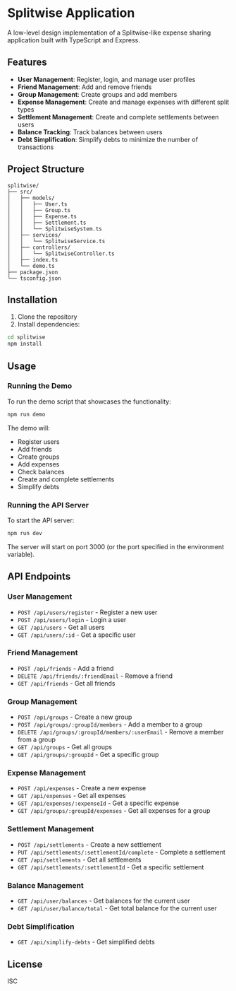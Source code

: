 # Splitwise Application

A low-level design implementation of a Splitwise-like expense sharing application built with TypeScript and Express.

## Features

- **User Management**: Register, login, and manage user profiles
- **Friend Management**: Add and remove friends
- **Group Management**: Create groups and add members
- **Expense Management**: Create and manage expenses with different split types
- **Settlement Management**: Create and complete settlements between users
- **Balance Tracking**: Track balances between users
- **Debt Simplification**: Simplify debts to minimize the number of transactions

## Project Structure

```
splitwise/
├── src/
│   ├── models/
│   │   ├── User.ts
│   │   ├── Group.ts
│   │   ├── Expense.ts
│   │   ├── Settlement.ts
│   │   └── SplitwiseSystem.ts
│   ├── services/
│   │   └── SplitwiseService.ts
│   ├── controllers/
│   │   └── SplitwiseController.ts
│   ├── index.ts
│   └── demo.ts
├── package.json
└── tsconfig.json
```

## Installation

1. Clone the repository
2. Install dependencies:

```bash
cd splitwise
npm install
```

## Usage

### Running the Demo

To run the demo script that showcases the functionality:

```bash
npm run demo
```

The demo will:
- Register users
- Add friends
- Create groups
- Add expenses
- Check balances
- Create and complete settlements
- Simplify debts

### Running the API Server

To start the API server:

```bash
npm run dev
```

The server will start on port 3000 (or the port specified in the environment variable).

## API Endpoints

### User Management
- `POST /api/users/register` - Register a new user
- `POST /api/users/login` - Login a user
- `GET /api/users` - Get all users
- `GET /api/users/:id` - Get a specific user

### Friend Management
- `POST /api/friends` - Add a friend
- `DELETE /api/friends/:friendEmail` - Remove a friend
- `GET /api/friends` - Get all friends

### Group Management
- `POST /api/groups` - Create a new group
- `POST /api/groups/:groupId/members` - Add a member to a group
- `DELETE /api/groups/:groupId/members/:userEmail` - Remove a member from a group
- `GET /api/groups` - Get all groups
- `GET /api/groups/:groupId` - Get a specific group

### Expense Management
- `POST /api/expenses` - Create a new expense
- `GET /api/expenses` - Get all expenses
- `GET /api/expenses/:expenseId` - Get a specific expense
- `GET /api/groups/:groupId/expenses` - Get all expenses for a group

### Settlement Management
- `POST /api/settlements` - Create a new settlement
- `PUT /api/settlements/:settlementId/complete` - Complete a settlement
- `GET /api/settlements` - Get all settlements
- `GET /api/settlements/:settlementId` - Get a specific settlement

### Balance Management
- `GET /api/user/balances` - Get balances for the current user
- `GET /api/user/balance/total` - Get total balance for the current user

### Debt Simplification
- `GET /api/simplify-debts` - Get simplified debts

## License

ISC 